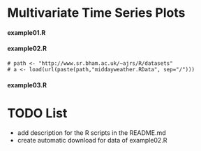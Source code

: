 Multivariate Time Series Plots
====


#### example01.R
#### example02.R
```
# path <- "http://www.sr.bham.ac.uk/~ajrs/R/datasets"
# a <- load(url(paste(path,"middayweather.RData", sep="/")))
```
#### example03.R


# TODO List
* add description for the R scripts in the README.md 
* create automatic download for data of example02.R
